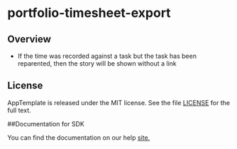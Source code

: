 portfolio-timesheet-export
=========================

## Overview

* If the time was recorded against a task but the task has been reparented, then the story will be shown without a link


## License

AppTemplate is released under the MIT license.  See the file [LICENSE](./LICENSE) for the full text.

##Documentation for SDK

You can find the documentation on our help [site.](https://help.rallydev.com/apps/2.0/doc/)
